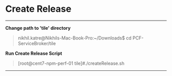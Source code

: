 Create Release
===================
----------

**Change path to 'tile' directory**
> nikhil.katre@Nikhils-Mac-Book-Pro:~/Downloads$ cd PCF-ServiceBroker/tile 

**Run Create Release Script**

> [root@cent7-npm-perf-01 tile]#./createRelease.sh


----------
